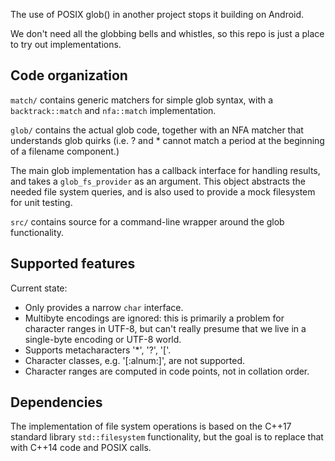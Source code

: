 The use of POSIX glob() in another project stops it building on Android.

We don't need all the globbing bells and whistles, so this repo
is just a place to try out implementations.

## Code organization

`match/` contains generic matchers for simple glob syntax, with
a `backtrack::match` and `nfa::match` implementation.

`glob/` contains the actual glob code, together with an NFA matcher
that understands glob quirks (i.e. ? and * cannot match a period
at the beginning of a filename component.)

The main glob implementation has a callback interface for handling
results, and takes a `glob_fs_provider` as an argument. This object
abstracts the needed file system queries, and is also used to
provide a mock filesystem for unit testing.

`src/` contains source for a command-line wrapper around the
glob functionality.

## Supported features

Current state:

* Only provides a narrow `char` interface.
* Multibyte encodings are ignored: this is primarily a problem for
  character ranges in UTF-8, but can't really presume that
  we live in a single-byte encoding or UTF-8 world.
* Supports metacharacters '*', '?', '['.
* Character classes, e.g. '[:alnum:]', are not supported.
* Character ranges are computed in code points, not in collation order.

## Dependencies

The implementation of file system operations is based on the C++17
standard library `std::filesystem` functionality, but the goal is
to replace that with C++14 code and POSIX calls.

